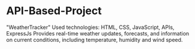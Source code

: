 # API-Based-Project
"WeatherTracker"
 Used technologies: HTML, CSS, JavaScript, APIs, ExpressJs
 Provides real-time weather updates, forecasts, and information on current conditions, including temperature, humidity and wind speed.

